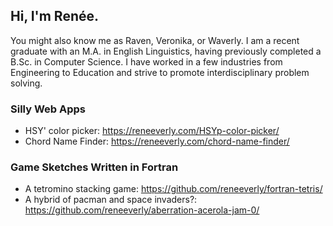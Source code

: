 ## Hi, I'm Renée.

You might also know me as Raven, Veronika, or Waverly. I am a recent graduate with an M.A. in English Linguistics, having previously completed a B.Sc. in Computer Science. I have worked in a few industries from Engineering to Education and strive to promote interdisciplinary problem solving.

### Silly Web Apps
- HSY' color picker: https://reneeverly.com/HSYp-color-picker/
- Chord Name Finder: https://reneeverly.com/chord-name-finder/

### Game Sketches Written in Fortran
- A tetromino stacking game: https://github.com/reneeverly/fortran-tetris/
- A hybrid of pacman and space invaders?: https://github.com/reneeverly/aberration-acerola-jam-0/

<!--
**reneeverly/reneeverly** is a ✨ _special_ ✨ repository because its `README.md` (this file) appears on your GitHub profile.

Here are some ideas to get you started:

- 🔭 I’m currently working on ...
- 🌱 I’m currently learning ...
- 👯 I’m looking to collaborate on ...
- 🤔 I’m looking for help with ...
- 💬 Ask me about ...
- 📫 How to reach me: ...
- 😄 Pronouns: ...
- ⚡ Fun fact: ...
-->
